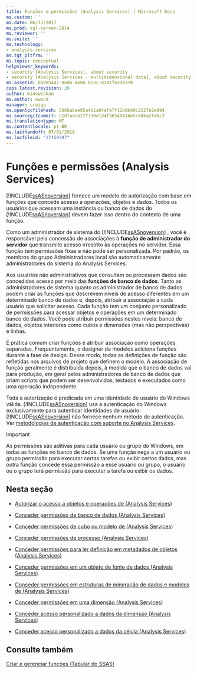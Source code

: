 ```yaml
---
title: Funções e permissões (Analysis Services) | Microsoft Docs
ms.custom: ''
ms.date: 06/13/2017
ms.prod: sql-server-2014
ms.reviewer: ''
ms.suite: ''
ms.technology:
- analysis-services
ms.tgt_pltfrm: ''
ms.topic: conceptual
helpviewer_keywords:
- security [Analysis Services], about security
- security [Analysis Services - multidimensional data], about security
ms.assetid: bb885447-868b-4686-853c-8241f63d4370
caps.latest.revision: 20
author: minewiskan
ms.author: owend
manager: craigg
ms.openlocfilehash: 506babae85a4b1a04efa7f12b8b40c2527e2e094
ms.sourcegitcommit: c18fadce27f330e1d4f36549414e5c84ba2f46c2
ms.translationtype: MT
ms.contentlocale: pt-BR
ms.lasthandoff: 07/02/2018
ms.locfileid: "37159397"
---
```

# <a name="roles-and-permissions-analysis-services"></a>Funções e permissões (Analysis Services)
  [!INCLUDE[ssASnoversion](../../includes/ssasnoversion-md.md)] fornece um modelo de autorização com base em funções que concede acesso a operações, objetos e dados. Todos os usuários que acessam uma instância ou banco de dados do [!INCLUDE[ssASnoversion](../../includes/ssasnoversion-md.md)] devem fazer isso dentro do contexto de uma função.  
  
 Como um administrador de sistema do [!INCLUDE[ssASnoversion](../../includes/ssasnoversion-md.md)] , você é responsável pela concessão de associações à **função de administrador do servidor** que transmite acesso irrestrito às operações no servidor. Essa função tem permissões fixas e não pode ser personalizada. Por padrão, os membros do grupo Administradores local são automaticamente administradores do sistema do Analysis Services.  
  
 Aos usuários não administrativos que consultam ou processam dados são concedidos acesso por meio das **funções de banco de dados**. Tanto os administradores de sistema quanto os administrador de banco de dados podem criar as funções que descrevem níveis de acesso diferentes em um determinado banco de dados e, depois, atribuir a associação a cada usuário que solicitar acesso. Cada função tem um conjunto personalizado de permissões para acessar objetos e operações em um determinado banco de dados. Você pode atribuir permissões nestes níveis: banco de dados, objetos interiores como cubos e dimensões (mas não perspectivas) e linhas.  
  
 É prática comum criar funções e atribuir associação como operações separadas. Frequentemente, o designer de modelos adiciona funções durante a fase de design. Desse modo, todas as definições de função são refletidas nos arquivos de projeto que definem o modelo. A associação de função geralmente é distribuída depois, à medida que o banco de dados vai para produção, em geral pelos administradores de banco de dados que criam scripts que podem ser desenvolvidos, testados e executados como uma operação independente.  
  
 Toda a autorização é predicada em uma identidade de usuário do Windows válida. [!INCLUDE[ssASnoversion](../../includes/ssasnoversion-md.md)] usa a autenticação do Windows exclusivamente para autenticar identidades de usuário. [!INCLUDE[ssASnoversion](../../includes/ssasnoversion-md.md)] não fornece nenhum método de autenticação. Ver [metodologias de autenticação com suporte no Analysis Services](../instances/authentication-methodologies-supported-by-analysis-services.md).  
  
> [!IMPORTANT]  
>  As permissões são aditivas para cada usuário ou grupo do Windows, em todas as funções no banco de dados. Se uma função nega a um usuário ou grupo permissão para executar certas tarefas ou exibir certos dados, mas outra função concede essa permissão a esse usuário ou grupo, o usuário ou o grupo terá permissão para executar a tarefa ou exibir os dados.  
  
## <a name="in-this-section"></a>Nesta seção  
  
-   [Autorizar o acesso a objetos e operações de &#40;Analysis Services&#41;](authorizing-access-to-objects-and-operations-analysis-services.md)  
  
-   [Conceder permissões de banco de dados &#40;Analysis Services&#41;](grant-database-permissions-analysis-services.md)  
  
-   [Conceder permissões de cubo ou modelo de &#40;Analysis Services&#41;](grant-cube-or-model-permissions-analysis-services.md)  
  
-   [Conceder permissões de processo &#40;Analysis Services&#41;](grant-process-permissions-analysis-services.md)  
  
-   [Conceder permissões para ler definição em metadados de objetos &#40;Analysis Services&#41;](grant-read-definition-permissions-on-object-metadata-analysis-services.md)  
  
-   [Conceder permissões em um objeto de fonte de dados &#40;Analysis Services&#41;](grant-permissions-on-a-data-source-object-analysis-services.md)  
  
-   [Conceder permissões em estruturas de mineração de dados e modelos de &#40;Analysis Services&#41;](grant-permissions-on-data-mining-structures-and-models-analysis-services.md)  
  
-   [Conceder permissões em uma dimensão &#40;Analysis Services&#41;](grant-permissions-on-a-dimension-analysis-services.md)  
  
-   [Conceder acesso personalizado a dados da dimensão &#40;Analysis Services&#41;](grant-custom-access-to-dimension-data-analysis-services.md)  
  
-   [Conceder acesso personalizado a dados da célula &#40;Analysis Services&#41;](grant-custom-access-to-cell-data-analysis-services.md)  
  
## <a name="see-also"></a>Consulte também  
 [Criar e gerenciar funções &#40;Tabular do SSAS&#41;](../tabular-models/roles-ssas-tabular.md)  
  
  
